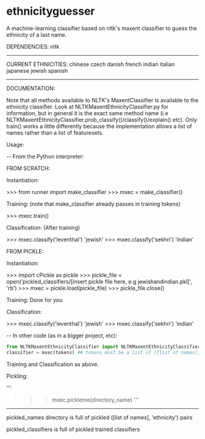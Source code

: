 ethnicityguesser
================

A machine-learning classifier based on nltk's maxent classifier to guess the ethnicity of a last name.


DEPENDENCIES:
nltk

------------------------------------------------------------------------

CURRENT ETHNICITIES:
chinese
czech
danish
french
indian
italian
japanese
jewish
spanish

------------------------------------------------------------------------

DOCUMENTATION:

Note that all methods available to NLTK's MaxentClassifier is available to the ethnicity classifier. Look at NLTKMaxentEthnicityClassifier.py
for information, but in general it is the exact same method name (i.e NLTKMaxentEthnicityClassifier.prob_classify()/classify()/explain() etc).
Only train() works a little differently because the implementation allows a list of names rather than a list of featuresets.

Usage:

-- From the Python interpreter:

FROM SCRATCH:

Instantiation:


\>\>\> from runner import make_classifier
\>\>\> mxec = make_classifier()


Training: (note that make_classifier already passes in training tokens)


\>\>\> mxec.train()


Classification: (After training)


\>\>\> mxec.classify('leventhal')
'jewish'
\>\>\> mxec.classify('sekhri')
'indian'


FROM PICKLE:

Instantiation:

\>\>\> import cPickle as pickle
\>\>\> pickle_file = open('pickled_classifiers/[insert pickle file here, e.g jewishandindian.pkl]', 'rb')
\>\>\> mxec = pickle.load(pickle_file)
\>\>\> pickle_file.close()


Training: Done for you

Classification:

\>\>\> mxec.classify('leventhal')
'jewish'
\>\>\> mxec.classify('sekhri')
'indian'


-- In other code (as in a bigger project, etc):

```python
from NLTKMaxentEthnicityClassifier import NLTKMaxentEthnicityClassifier as mxec
classifier = mxec(tokens) ## tokens must be a list of ([list of names], 'ethnicity') pairs. Ethnicities can be repeated.
```

Training and Classification as above.


Pickling:

'''
>>> mxec.pickleme(directory_name)
'''
------------------------------------------------------------------------

pickled_names directory is full of pickled ([list of names], 'ethnicity') pairs

pickled_classifiers is full of pickled trained classifiers